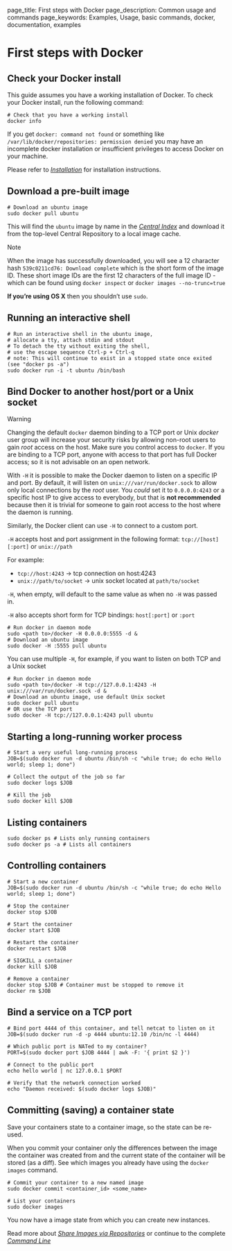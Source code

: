 page_title: First steps with Docker
page_description: Common usage and commands
page_keywords: Examples, Usage, basic commands, docker, documentation, examples

# First steps with Docker

## Check your Docker install

This guide assumes you have a working installation of Docker. To check
your Docker install, run the following command:

    # Check that you have a working install
    docker info

If you get `docker: command not found` or something
like `/var/lib/docker/repositories: permission denied`
you may have an incomplete docker installation or insufficient
privileges to access Docker on your machine.

Please refer to [*Installation*](../../installation/#installation-list)
for installation instructions.

## Download a pre-built image

    # Download an ubuntu image
    sudo docker pull ubuntu

This will find the `ubuntu` image by name in the
[*Central Index*](../workingwithrepository/#searching-central-index) and
download it from the top-level Central Repository to a local image
cache.

Note

When the image has successfully downloaded, you will see a 12 character
hash `539c0211cd76: Download complete` which is the
short form of the image ID. These short image IDs are the first 12
characters of the full image ID - which can be found using
`docker inspect` or
`docker images --no-trunc=true`

**If you’re using OS X** then you shouldn’t use `sudo`.

## Running an interactive shell

    # Run an interactive shell in the ubuntu image,
    # allocate a tty, attach stdin and stdout
    # To detach the tty without exiting the shell,
    # use the escape sequence Ctrl-p + Ctrl-q
    # note: This will continue to exist in a stopped state once exited (see "docker ps -a")
    sudo docker run -i -t ubuntu /bin/bash

## Bind Docker to another host/port or a Unix socket

Warning

Changing the default `docker` daemon binding to a
TCP port or Unix *docker* user group will increase your security risks
by allowing non-root users to gain *root* access on the host. Make sure
you control access to `docker`. If you are binding
to a TCP port, anyone with access to that port has full Docker access;
so it is not advisable on an open network.

With `-H` it is possible to make the Docker daemon
to listen on a specific IP and port. By default, it will listen on
`unix:///var/run/docker.sock` to allow only local
connections by the *root* user. You *could* set it to
`0.0.0.0:4243` or a specific host IP to give access
to everybody, but that is **not recommended** because then it is trivial
for someone to gain root access to the host where the daemon is running.

Similarly, the Docker client can use `-H` to connect
to a custom port.

`-H` accepts host and port assignment in the
following format: `tcp://[host][:port]` or
`unix://path`

For example:

-   `tcp://host:4243` -\> tcp connection on
    host:4243
-   `unix://path/to/socket` -\> unix socket located
    at `path/to/socket`

`-H`, when empty, will default to the same value as
when no `-H` was passed in.

`-H` also accepts short form for TCP bindings:
`host[:port]` or `:port`

    # Run docker in daemon mode
    sudo <path to>/docker -H 0.0.0.0:5555 -d &
    # Download an ubuntu image
    sudo docker -H :5555 pull ubuntu

You can use multiple `-H`, for example, if you want
to listen on both TCP and a Unix socket

    # Run docker in daemon mode
    sudo <path to>/docker -H tcp://127.0.0.1:4243 -H unix:///var/run/docker.sock -d &
    # Download an ubuntu image, use default Unix socket
    sudo docker pull ubuntu
    # OR use the TCP port
    sudo docker -H tcp://127.0.0.1:4243 pull ubuntu

## Starting a long-running worker process

    # Start a very useful long-running process
    JOB=$(sudo docker run -d ubuntu /bin/sh -c "while true; do echo Hello world; sleep 1; done")

    # Collect the output of the job so far
    sudo docker logs $JOB

    # Kill the job
    sudo docker kill $JOB

## Listing containers

    sudo docker ps # Lists only running containers
    sudo docker ps -a # Lists all containers

## Controlling containers

    # Start a new container
    JOB=$(sudo docker run -d ubuntu /bin/sh -c "while true; do echo Hello world; sleep 1; done")

    # Stop the container
    docker stop $JOB

    # Start the container
    docker start $JOB

    # Restart the container
    docker restart $JOB

    # SIGKILL a container
    docker kill $JOB

    # Remove a container
    docker stop $JOB # Container must be stopped to remove it
    docker rm $JOB

## Bind a service on a TCP port

    # Bind port 4444 of this container, and tell netcat to listen on it
    JOB=$(sudo docker run -d -p 4444 ubuntu:12.10 /bin/nc -l 4444)

    # Which public port is NATed to my container?
    PORT=$(sudo docker port $JOB 4444 | awk -F: '{ print $2 }')

    # Connect to the public port
    echo hello world | nc 127.0.0.1 $PORT

    # Verify that the network connection worked
    echo "Daemon received: $(sudo docker logs $JOB)"

## Committing (saving) a container state

Save your containers state to a container image, so the state can be
re-used.

When you commit your container only the differences between the image
the container was created from and the current state of the container
will be stored (as a diff). See which images you already have using the
`docker images` command.

    # Commit your container to a new named image
    sudo docker commit <container_id> <some_name>

    # List your containers
    sudo docker images

You now have a image state from which you can create new instances.

Read more about [*Share Images via
Repositories*](../workingwithrepository/#working-with-the-repository) or
continue to the complete [*Command
Line*](../../reference/commandline/cli/#cli)
